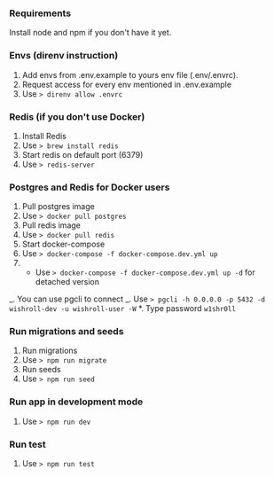 ### Requirements

Install node and npm if you don't have it yet.

### Envs (direnv instruction)

1. Add envs from .env.example to yours env file (.env/.envrc).
2. Request access for every env mentioned in .env.example
3. Use `> direnv allow .envrc`

### Redis (if you don't use Docker)

1. Install Redis
2. Use `> brew install redis`
3. Start redis on default port (6379)
4. Use `> redis-server`

### Postgres and Redis for Docker users

1. Pull postgres image
2. Use `> docker pull postgres`
3. Pull redis image
4. Use `> docker pull redis`
5. Start docker-compose
6. Use `> docker-compose -f docker-compose.dev.yml up`
7. - Use `> docker-compose -f docker-compose.dev.yml up -d` for detached version

_. You can use pgcli to connect
_. Use `> pgcli -h 0.0.0.0 -p 5432 -d wishroll-dev -u wishroll-user -W`
\*. Type password `w1shr0ll`

### Run migrations and seeds

1. Run migrations
2. Use `> npm run migrate`
3. Run seeds
4. Use `> npm run seed`

### Run app in development mode

1. Use `> npm run dev`

### Run test

1. Use `> npm run test`

